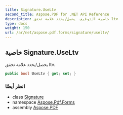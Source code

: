 ```yaml
---
title: Signature.UseLtv
second_title: Aspose.PDF for .NET API Reference
description: خاصية التوقيع. يحصل/يحدد علامة تحقق ltv
type: docs
weight: 150
url: /ar/net/aspose.pdf.forms/signature/useltv/
---
```

## خاصية Signature.UseLtv

يحصل/يحدد علامة تحقق ltv.

```csharp
public bool UseLtv { get; set; }
```

### انظر أيضًا

* class [Signature](../)
* namespace [Aspose.Pdf.Forms](../../../aspose.pdf.forms/)
* assembly [Aspose.PDF](../../../)